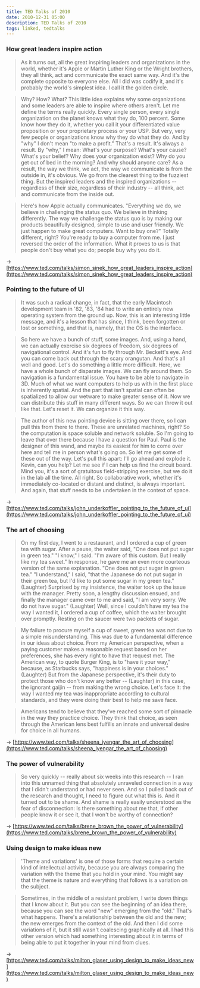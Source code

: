 ```yaml
---
title: TED Talks of 2010
date: 2010-12-31 05:00
description: TED Talks of 2010
tags: linked, tedtalks
---
```


### How great leaders inspire action

> As it turns out, all the great inspiring leaders and organizations in the world, whether it's Apple or Martin Luther King or the Wright brothers, they all think, act and communicate the exact same way. And it's the complete opposite to everyone else. All I did was codify it, and it's probably the world's simplest idea. I call it the golden circle.

> Why? How? What? This little idea explains why some organizations and some leaders are able to inspire where others aren't. Let me define the terms really quickly. Every single person, every single organization on the planet knows what they do, 100 percent. Some know how they do it, whether you call it your differentiated value proposition or your proprietary process or your USP. But very, very few people or organizations know why they do what they do. And by "why" I don't mean "to make a profit." That's a result. It's always a result. By "why," I mean: What's your purpose? What's your cause? What's your belief? Why does your organization exist? Why do you get out of bed in the morning? And why should anyone care? As a result, the way we think, we act, the way we communicate is from the outside in, it's obvious. We go from the clearest thing to the fuzziest thing. But the inspired leaders and the inspired organizations -- regardless of their size, regardless of their industry -- all think, act and communicate from the inside out.

> Here's how Apple actually communicates. "Everything we do, we believe in challenging the status quo. We believe in thinking differently. The way we challenge the status quo is by making our products beautifully designed, simple to use and user friendly. We just happen to make great computers. Want to buy one?" Totally different, right? You're ready to buy a computer from me. I just reversed the order of the information. What it proves to us is that people don't buy what you do; people buy why you do it.

→ [https://www.ted.com/talks/simon_sinek_how_great_leaders_inspire_action](https://www.ted.com/talks/simon_sinek_how_great_leaders_inspire_action)


### Pointing to the future of UI

> It was such a radical change, in fact, that the early Macintosh development team in '82, '83, '84 had to write an entirely new operating system from the ground up. Now, this is an interesting little message, and it's a lesson that has since, I think, been forgotten or lost or something, and that is, namely, that the OS is the interface.

> So here we have a bunch of stuff, some images. And, using a hand, we can actually exercise six degrees of freedom, six degrees of navigational control. And it's fun to fly through Mr. Beckett's eye. And you can come back out through the scary orangutan. And that's all well and good. Let's do something a little more difficult. Here, we have a whole bunch of disparate images. We can fly around them. So navigation is a fundamental issue. You have to be able to navigate in 3D. Much of what we want computers to help us with in the first place is inherently spatial. And the part that isn't spatial can often be spatialized to allow our wetware to make greater sense of it. Now we can distribute this stuff in many different ways. So we can throw it out like that. Let's reset it. We can organize it this way.

> The author of this new pointing device is sitting over there, so I can pull this from there to there. These are unrelated machines, right? So the computation is space soluble and network soluble. So I'm going to leave that over there because I have a question for Paul. Paul is the designer of this wand, and maybe its easiest for him to come over here and tell me in person what's going on. So let me get some of these out of the way. Let's pull this apart: I'll go ahead and explode it. Kevin, can you help? Let me see if I can help us find the circuit board. Mind you, it's a sort of gratuitous field-stripping exercise, but we do it in the lab all the time. All right. So collaborative work, whether it's immediately co-located or distant and distinct, is always important. And again, that stuff needs to be undertaken in the context of space.

→ [https://www.ted.com/talks/john_underkoffler_pointing_to_the_future_of_ui](https://www.ted.com/talks/john_underkoffler_pointing_to_the_future_of_ui)


### The art of choosing

> On my first day, I went to a restaurant, and I ordered a cup of green tea with sugar. After a pause, the waiter said, "One does not put sugar in green tea." "I know," I said. "I'm aware of this custom. But I really like my tea sweet." In response, he gave me an even more courteous version of the same explanation. "One does not put sugar in green tea." "I understand," I said, "that the Japanese do not put sugar in their green tea, but I'd like to put some sugar in my green tea." (Laughter) Surprised by my insistence, the waiter took up the issue with the manager. Pretty soon, a lengthy discussion ensued, and finally the manager came over to me and said, "I am very sorry. We do not have sugar." (Laughter) Well, since I couldn't have my tea the way I wanted it, I ordered a cup of coffee, which the waiter brought over promptly. Resting on the saucer were two packets of sugar.

> My failure to procure myself a cup of sweet, green tea was not due to a simple misunderstanding. This was due to a fundamental difference in our ideas about choice. From my American perspective, when a paying customer makes a reasonable request based on her preferences, she has every right to have that request met. The American way, to quote Burger King, is to "have it your way," because, as Starbucks says, "happiness is in your choices." (Laughter) But from the Japanese perspective, it's their duty to protect those who don't know any better -- (Laughter) in this case, the ignorant gaijin -- from making the wrong choice. Let's face it: the way I wanted my tea was inappropriate according to cultural standards, and they were doing their best to help me save face.

> Americans tend to believe that they've reached some sort of pinnacle in the way they practice choice. They think that choice, as seen through the American lens best fulfills an innate and universal desire for choice in all humans.

→ [https://www.ted.com/talks/sheena_iyengar_the_art_of_choosing](https://www.ted.com/talks/sheena_iyengar_the_art_of_choosing)


### The power of vulnerability

> So very quickly -- really about six weeks into this research -- I ran into this unnamed thing that absolutely unraveled connection in a way that I didn't understand or had never seen. And so I pulled back out of the research and thought, I need to figure out what this is. And it turned out to be shame. And shame is really easily understood as the fear of disconnection: Is there something about me that, if other people know it or see it, that I won't be worthy of connection?

→ [https://www.ted.com/talks/brene_brown_the_power_of_vulnerability](https://www.ted.com/talks/brene_brown_the_power_of_vulnerability)


### Using design to make ideas new

> 'Theme and variations' is one of those forms that require a certain kind of intellectual activity, because you are always comparing the variation with the theme that you hold in your mind. You might say that the theme is nature and everything that follows is a variation on the subject.

> Sometimes, in the middle of a resistant problem, I write down things that I know about it. But you can see the beginning of an idea there, because you can see the word "new" emerging from the "old." That's what happens. There's a relationship between the old and the new; the new emerges from the context of the old. And then I did some variations of it, but it still wasn't coalescing graphically at all. I had this other version which had something interesting about it in terms of being able to put it together in your mind from clues.

→ [https://www.ted.com/talks/milton_glaser_using_design_to_make_ideas_new](https://www.ted.com/talks/milton_glaser_using_design_to_make_ideas_new)
